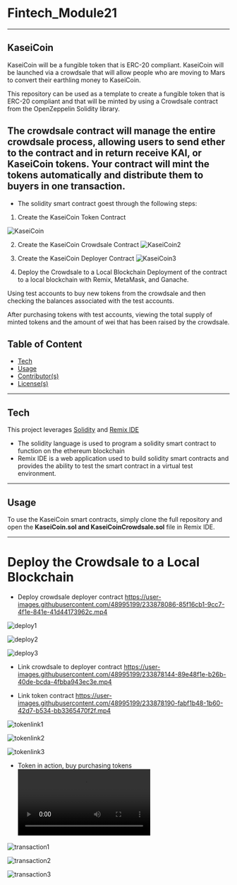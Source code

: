 # Fintech_Module21
---

## KaseiCoin

KaseiCoin will be a fungible token that is ERC-20 compliant. KaseiCoin will be launched via a crowdsale that will allow people who are moving to Mars to convert their earthling money to KaseiCoin.

This repository can be used as a template to create a fungible token that is ERC-20 compliant and that will be minted by using a Crowdsale contract from the OpenZeppelin Solidity library.

The crowdsale contract will manage the entire crowdsale process, allowing users to send ether to the contract and in return receive KAI, or KaseiCoin tokens. Your contract will mint the tokens automatically and distribute them to buyers in one transaction.
--- 

* The solidity smart contract goest through the following steps:

1. Create the KaseiCoin Token Contract

![KaseiCoin](https://github.com/nielsdehaan1977/Fintech_Module21/blob/main/Images/1.Successfull_compilation_of_Kasei_token.jpg)

2. Create the KaseiCoin Crowdsale Contract
![KaseiCoin2](https://github.com/nielsdehaan1977/Fintech_Module21/blob/main/Images/2.Successfull_compilation_of_Kasei_crowdsale_contract.jpg)

3. Create the KaseiCoin Deployer Contract
![KaseiCoin3](https://github.com/nielsdehaan1977/Fintech_Module21/blob/main/Images/3.Successfull_compilation_of_Kasei_deployer_contract.jpg)


4. Deploy the Crowdsale to a Local Blockchain
Deployment of the contract to a local blockchain with Remix, MetaMask, and Ganache.

Using test accounts to buy new tokens from the crowdsale and then checking the balances associated with the test accounts.

After purchasing tokens with test accounts, viewing the total supply of minted tokens and the amount of wei that has been raised by the crowdsale.

## Table of Content

- [Tech](#technologies)
- [Usage](#usage)
- [Contributor(s)](#contributor(s))
- [License(s)](#license(s))

---
## Tech

This project leverages [Solidity](https://soliditylang.org/) and [Remix IDE](https://remix.ethereum.org/)

* The solidity language is used to program a solidity smart contract to function on the ethereum blockchain
* Remix IDE is a web application used to build solidity smart contracts and provides the ability to test the smart contract in a virtual test environment. 

---

## Usage

To use the KaseiCoin smart contracts, simply clone the full repository and open the **KaseiCoin.sol and KaseiCoinCrowdsale.sol** file in Remix IDE.

---

# Deploy the Crowdsale to a Local Blockchain

* Deploy crowdsale deployer contract
https://user-images.githubusercontent.com/48995199/233878086-85f16cb1-9cc7-4f1e-841e-41d44173962c.mp4

![deploy1](https://github.com/nielsdehaan1977/Fintech_Module21/blob/main/Images/4a1ContractDeployed.jpg)

![deploy2](https://github.com/nielsdehaan1977/Fintech_Module21/blob/main/Images/4a2ContractrecordedGanach.jpg)

![deploy3](https://github.com/nielsdehaan1977/Fintech_Module21/blob/main/Images/4a3ContractDeployedMetamask.jpg)


* Link crowdsale to deployer contract
https://user-images.githubusercontent.com/48995199/233878144-89e48f1e-b26b-40de-bcda-4fbba943ec3e.mp4


* Link token contract
https://user-images.githubusercontent.com/48995199/233878190-fabf1b48-1b60-42d7-b534-bb3365470f2f.mp4

![tokenlink1](https://github.com/nielsdehaan1977/Fintech_Module21/blob/main/Images/4c1AddTokenToMetamask.jpg)

![tokenlink2](https://github.com/nielsdehaan1977/Fintech_Module21/blob/main/Images/4c2AddTokenToMetamask.jpg)

![tokenlink3](https://github.com/nielsdehaan1977/Fintech_Module21/blob/main/Images/4c3AddTokenToMetamask.jpg)


* Token in action, buy purchasing tokens
![](https://user-images.githubusercontent.com/48995199/233878209-26cfe6fe-82c8-45fd-a9b0-f960df97a089.mp4)

![transaction1](https://github.com/nielsdehaan1977/Fintech_Module21/blob/main/Images/4d1AddedboughtTokensToMetamask.jpg)

![transaction2](https://github.com/nielsdehaan1977/Fintech_Module21/blob/main/Images/4d1transactioninGanache1.jpg)

![transaction3](https://github.com/nielsdehaan1977/Fintech_Module21/blob/main/Images/4d1transactioninGanache2.jpg)



